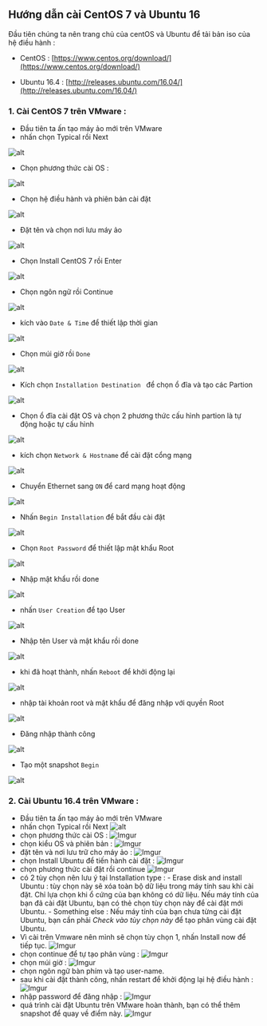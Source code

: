 ﻿## Hướng dẫn cài CentOS 7 và Ubuntu 16
Đầu tiên chúng ta nên trang chủ của centOS và Ubuntu để tải bản iso của hệ điều hành :
- CentOS : [https://www.centos.org/download/](https://www.centos.org/download/)
	
- Ubuntu 16.4 : [http://releases.ubuntu.com/16.04/](http://releases.ubuntu.com/16.04/)
### 1. Cài CentOS 7 trên VMware :
- Đầu tiên ta ấn tạo máy ảo mới trên VMware
- nhấn chọn Typical rồi Next

![alt](https://i.imgur.com/hH1Wzeh.png)
- Chọn phương thức cài OS :

![alt](https://i.imgur.com/ihgbhuZ.png)

- Chọn hệ điều hành và phiên bản cài đặt

![alt](https://i.imgur.com/Qxx11bo.png)

- Đặt tên và chọn nơi lưu máy ảo

![alt](https://i.imgur.com/sJRyAbl.png)

- Chọn Install CentOS 7 rồi Enter

![alt](https://i.imgur.com/b1EffgW.png)

- Chọn ngôn ngữ rồi Continue

![alt](https://i.imgur.com/k2D4e5O.png)

- kích vào `Date & Time` để thiết lập thời gian

![alt](https://i.imgur.com/1HLJFwf.png)

- Chọn múi giờ rồi `Done`

![alt](https://i.imgur.com/6FLpDvH.png)

- Kích chọn `Installation Destination ` để chọn ổ đĩa và tạo các Partion

![alt](https://i.imgur.com/BCkePvc.png)

- Chọn ổ đĩa cài đặt OS và chọn 2 phương thức cấu hình partion là tự động hoặc tự cấu hình

![alt](https://i.imgur.com/pJXTsyB.png)

- kích chọn `Network & Hostname` để cài đặt cổng mạng

![alt](https://i.imgur.com/Jtvku9Z.png)

- Chuyển Ethernet sang `ON` để card mạng hoạt động

![alt](https://i.imgur.com/YL7zxo4.png)

- Nhấn `Begin Installation` để bắt đầu cài đặt

![alt](https://i.imgur.com/2d26U4E.png)

- Chọn `Root Password` để thiết lập mật khẩu Root

![alt](https://i.imgur.com/eurfsdG.png)

- Nhập mật khẩu rồi done

![alt](https://i.imgur.com/5C6T6ny.png)

- nhấn `User Creation` để tạo User

![alt](https://i.imgur.com/CRE6FgT.png)

- Nhập tên User và mật khẩu rồi done

![alt](https://i.imgur.com/hz9KFAw.png)

- khi đã hoạt thành, nhấn `Reboot` để khởi động lại

![alt](https://i.imgur.com/ECPUKbj.png)

- nhập tài khoản root và mật khẩu để đăng nhập với quyền Root

![alt](https://i.imgur.com/gsaT2Ze.png)

- Đăng nhập thành công

![alt](https://i.imgur.com/p5ARbvx.png)

- Tạo một snapshot `Begin`

![alt](https://i.imgur.com/yzzQqUF.png)

### 2. Cài Ubuntu 16.4 trên VMware :
- Đầu tiên ta ấn tạo máy ảo mới trên VMware
- nhấn chọn Typical rồi Next
![alt](https://i.imgur.com/hH1Wzeh.png)
- chọn phương thức cài OS :
![Imgur](https://imgur.com/T78cxSl.png)
- chọn kiểu OS và phiên bản :
![Imgur](https://imgur.com/WNw3Y89.png)
- đặt tên và nơi lưu trữ cho máy ảo :
![Imgur](https://imgur.com/jQTID8N.png)
- chọn Install Ubuntu để tiến hành cài đặt :
![Imgur](https://imgur.com/NbGtrtM.png)
- chọn phương thức cài đặt rồi continue
![Imgur](https://imgur.com/U26yxJ7.png)
- có 2 tùy chọn nên lưu ý tại Installation type :
		- Erase disk and install Ubuntu : tùy chọn này sẽ xóa toàn bộ dữ liệu trong máy tính sau khi cài đặt. Chỉ lựa chọn khi ổ cứng của bạn không có dữ liệu. Nếu máy tính của bạn đã cài đặt Ubuntu, bạn có thẻ chọn tùy chọn này để cài đặt mới Ubuntu.
		- Something else : Nếu máy tính của bạn chưa từng cài đặt Ubuntu, bạn cần phải _Check vào tùy chọn này_ để tạo phân vùng cài đặt Ubuntu.
- Vì cài trên Vmware nên mình sẽ chọn tùy chọn 1, nhấn Install now để tiếp tục.
![Imgur](https://imgur.com/sbagcsh.png)
- chọn continue để tự tạo phân vùng :
![Imgur](https://imgur.com/3DisNS2.png)
- chọn múi giờ :
![Imgur](https://imgur.com/uy1pffH.png)
- chọn ngôn ngữ bàn phím và tạo user-name.
- sau khi cài đặt thành công, nhấn restart để khởi động lại hệ điều hành :
![Imgur](https://imgur.com/3XpwweF.png)
- nhập password để đăng nhập :
![Imgur](https://imgur.com/44DJpZB.png)
- quá trình cài đặt Ubuntu trên VMware hoàn thành, bạn có thể thêm snapshot để quay về điểm này.
![Imgur](https://imgur.com/2JNUadg.png)

